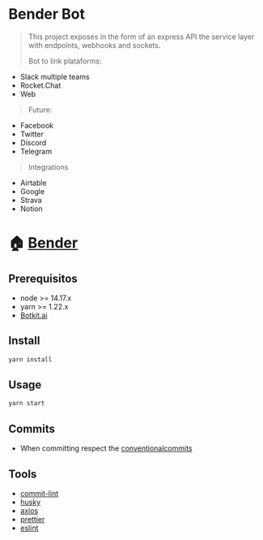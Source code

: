 # Bender Bot

> This project exposes in the form of an express API the service layer with endpoints, webhooks and sockets.
> 
> Bot to link plataforms:
- Slack multiple teams
- Rocket.Chat
- Web

> Future:
- Facebook
- Twitter
- Discord
- Telegram

> Integrations
- Airtable
- Google
- Strava
- Notion


# 🏠 [Bender](https://bender--bot.herokuapp.com)

## **Prerequisitos**

- node >= 14.17.x
- yarn >= 1.22.x
- [Botkit.ai](https://botkit.ai/)


## **Install**

```sh
yarn install
```

## **Usage**

```sh
yarn start
```

## Commits
- When committing respect the [conventionalcommits](https://www.conventionalcommits.org/en/v1.0.0/#summary)

## **Tools**

- [commit-lint](https://commitlint.js.org/#/)
- [husky](https://github.com/typicode/husky)
- [axios](https://github.com/axios/axios)
- [prettier](https://prettier.io/)
- [eslint](https://eslint.org/)

